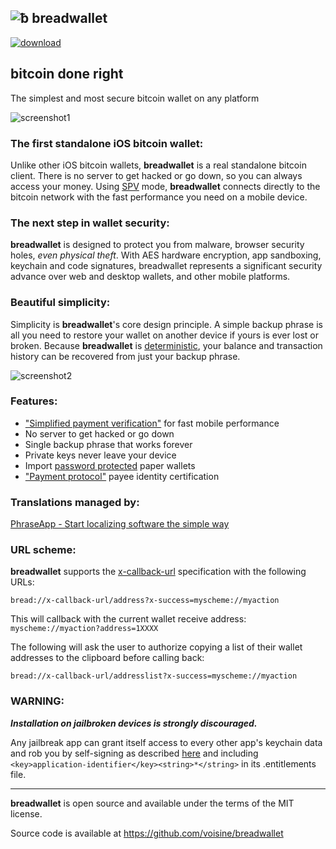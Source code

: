 ![ƀ](/images/icon.png) breadwallet
----------------------------------

[![download](/images/Download_on_the_App_Store_Badge_US-UK_135x40.png)](https://itunes.apple.com/app/breadwallet/id885251393)

## bitcoin done right

The simplest and most secure bitcoin wallet on any platform

![screenshot1](/images/screenshot1.jpg)

### The first standalone iOS bitcoin wallet:

Unlike other iOS bitcoin wallets, **breadwallet** is a real standalone bitcoin client. There is no server to get hacked or go down, so you can always access your money. Using [SPV](https://en.bitcoin.it/wiki/Thin_Client_Security#Header-Only_Clients) mode, **breadwallet** connects directly to the bitcoin network with the fast performance you need on a mobile device.

### The next step in wallet security:

**breadwallet** is designed to protect you from malware, browser security holes, *even physical theft*. With AES hardware encryption, app sandboxing, keychain and code signatures, breadwallet represents a significant security advance over web and desktop wallets, and other mobile platforms.

### Beautiful simplicity:

Simplicity is **breadwallet**'s core design principle. A simple backup phrase is all you need to restore your wallet on another device if yours is ever lost or broken.  Because **breadwallet** is [deterministic](https://github.com/bitcoin/bips/blob/master/bip-0032.mediawiki), your balance and transaction history can be recovered from just your backup phrase.

![screenshot2](/images/screenshot2.jpg)

### Features:

- ["Simplified payment verification"](https://github.com/bitcoin/bips/blob/master/bip-0037.mediawiki) for fast mobile performance
- No server to get hacked or go down
- Single backup phrase that works forever
- Private keys never leave your device
- Import [password protected](https://github.com/bitcoin/bips/blob/master/bip-0038.mediawiki) paper wallets
- ["Payment protocol"](https://github.com/bitcoin/bips/blob/master/bip-0070.mediawiki) payee identity certification

### Translations managed by:

[PhraseApp - Start localizing software the simple way](https://phraseapp.com)

### URL scheme:

**breadwallet** supports the [x-callback-url](http://x-callback-url.com) specification with the following URLs:

```
bread://x-callback-url/address?x-success=myscheme://myaction
```

This will callback with the current wallet receive address: `myscheme://myaction?address=1XXXX`

The following will ask the user to authorize copying a list of their wallet addresses to the clipboard before calling back:

```
bread://x-callback-url/addresslist?x-success=myscheme://myaction
```

### WARNING:

***Installation on jailbroken devices is strongly discouraged.***

Any jailbreak app can grant itself access to every other app's keychain data and rob you by self-signing as described [here](http://www.saurik.com/id/8) and including `<key>application-identifier</key><string>*</string>` in its .entitlements file.

---

**breadwallet** is open source and available under the terms of the MIT license.

Source code is available at https://github.com/voisine/breadwallet
